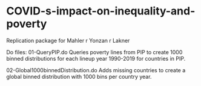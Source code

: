 # COVID-s-impact-on-inequality-and-poverty
Replication package for Mahler r Yonzan r Lakner

Do files:
01-QueryPIP.do
  Queries poverty lines from PIP to create 1000 binned distributions for each lineup year 1990-2019 for countries in PIP.
  
02-Global1000binnedDistribution.do
  Adds missing countries to create a global binned distribution with 1000 bins per country year.
